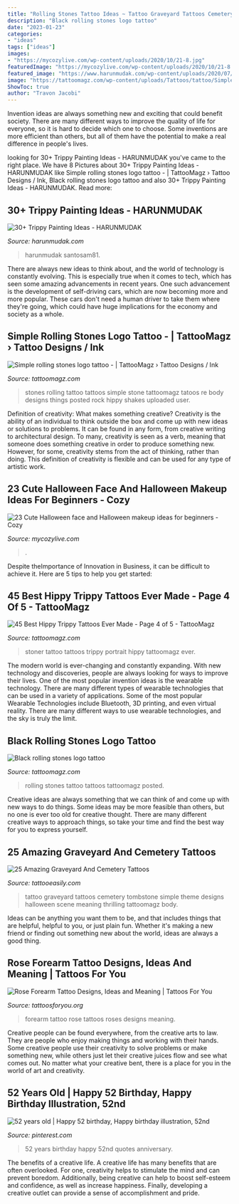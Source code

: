 ```yaml
---
title: "Rolling Stones Tattoo Ideas ~ Tattoo Graveyard Tattoos Cemetery Tombstone Simple Theme Designs Halloween Scene Meaning Thrilling Tattoomagz Body"
description: "Black rolling stones logo tattoo"
date: "2023-01-23"
categories:
- "ideas"
tags: ["ideas"]
images:
- "https://mycozylive.com/wp-content/uploads/2020/10/21-8.jpg"
featuredImage: "https://mycozylive.com/wp-content/uploads/2020/10/21-8.jpg"
featured_image: "https://www.harunmudak.com/wp-content/uploads/2020/07/trippy-painting-22-795x1024.jpg"
image: "https://tattoomagz.com/wp-content/uploads/Tattoos/tattoo/Simple-rolling-stones-logo-tattoo.jpg"
ShowToc: true
author: "Travon Jacobi"
---
```



Invention ideas are always something new and exciting that could benefit society. There are many different ways to improve the quality of life for everyone, so it is hard to decide which one to choose. Some inventions are more efficient than others, but all of them have the potential to make a real difference in people's lives.

	

		
looking for 30+ Trippy Painting Ideas - HARUNMUDAK you've came to the right place. We have 8 Pictures about 30+ Trippy Painting Ideas - HARUNMUDAK like Simple rolling stones logo tattoo - | TattooMagz › Tattoo Designs / Ink, Black rolling stones logo tattoo and also 30+ Trippy Painting Ideas - HARUNMUDAK. Read more:
		
    
## 30+ Trippy Painting Ideas - HARUNMUDAK

<img loading=lazy src="https://www.harunmudak.com/wp-content/uploads/2020/07/trippy-painting-22-795x1024.jpg" onerror="this.onerror=null;this.src='https://tse3.mm.bing.net/th?id=OIP.FG8ZJtTpIZy6bFagZ4nw3AHaJi&amp;pid=15.1';" alt="30+ Trippy Painting Ideas - HARUNMUDAK">

_Source: harunmudak.com_

>harunmudak santosam81. 

	

There are always new ideas to think about, and the world of technology is constantly evolving. This is especially true when it comes to tech, which has seen some amazing advancements in recent years. One such advancement is the development of self-driving cars, which are now becoming more and more popular. These cars don't need a human driver to take them where they're going, which could have huge implications for the economy and society as a whole.

    
## Simple Rolling Stones Logo Tattoo - | TattooMagz › Tattoo Designs / Ink

<img loading=lazy src="https://tattoomagz.com/wp-content/uploads/Tattoos/tattoo/Simple-rolling-stones-logo-tattoo.jpg" onerror="this.onerror=null;this.src='https://tse3.mm.bing.net/th?id=OIP.8bNH1JW0Z0SorDNluiVSPAHaJ4&amp;pid=15.1';" alt="Simple rolling stones logo tattoo - | TattooMagz › Tattoo Designs / Ink">

_Source: tattoomagz.com_

>stones rolling tattoo tattoos simple stone tattoomagz tatoos re body designs things posted rock hippy shakes uploaded user. 

	

Definition of creativity: What makes something creative?
Creativity is the ability of an individual to think outside the box and come up with new ideas or solutions to problems. It can be found in any form, from creative writing to architectural design. To many, creativity is seen as a verb, meaning that someone does something creative in order to produce something new. However, for some, creativity stems from the act of thinking, rather than doing. This definition of creativity is flexible and can be used for any type of artistic work.

    
## 23 Cute Halloween Face And Halloween Makeup Ideas For Beginners - Cozy

<img loading=lazy src="https://mycozylive.com/wp-content/uploads/2020/10/21-8.jpg" onerror="this.onerror=null;this.src='https://tse1.mm.bing.net/th?id=OIP.j1BEs6U13CnXM7mgRmr9oQHaJX&amp;pid=15.1';" alt="23 Cute Halloween face and Halloween makeup ideas for beginners - Cozy">

_Source: mycozylive.com_

>. 

	

Despite theImportance of Innovation in Business, it can be difficult to achieve it. Here are 5 tips to help you get started: 

    
## 45 Best Hippy Trippy Tattoos Ever Made - Page 4 Of 5 - TattooMagz

<img loading=lazy src="http://tattoomagz.com/wp-content/uploads/stoner-portrait-tattoo.jpg" onerror="this.onerror=null;this.src='https://tse1.mm.bing.net/th?id=OIP.SWgH2eTaCbbH2lrISkzrrwHaHz&amp;pid=15.1';" alt="45 Best Hippy Trippy Tattoos Ever Made - Page 4 of 5 - TattooMagz">

_Source: tattoomagz.com_

>stoner tattoo tattoos trippy portrait hippy tattoomagz ever. 

	

The modern world is ever-changing and constantly expanding. With new technology and discoveries, people are always looking for ways to improve their lives. One of the most popular invention ideas is the wearable technology. There are many different types of wearable technologies that can be used in a variety of applications. Some of the most popular Wearable Technologies include Bluetooth, 3D printing, and even virtual reality. There are many different ways to use wearable technologies, and the sky is truly the limit.

    
## Black Rolling Stones Logo Tattoo

<img loading=lazy src="http://tattoomagz.com/wp-content/uploads/Tattoos/tattoo/Black-rolling-stones-logo-tattoo.jpg" onerror="this.onerror=null;this.src='https://tse4.mm.bing.net/th?id=OIP.j9_V2hPy2Tm7lKu6ZpbhMAAAAA&amp;pid=15.1';" alt="Black rolling stones logo tattoo">

_Source: tattoomagz.com_

>rolling stones tattoo tattoos tattoomagz posted. 

	

Creative ideas are always something that we can think of and come up with new ways to do things. Some ideas may be more feasible than others, but no one is ever too old for creative thought. There are many different creative ways to approach things, so take your time and find the best way for you to express yourself.

    
## 25 Amazing Graveyard And Cemetery Tattoos

<img loading=lazy src="http://www.tattooeasily.com/wp-content/uploads/2013/08/Graveyard-And-Cemetery-Tattoos-12.jpg" onerror="this.onerror=null;this.src='https://tse1.mm.bing.net/th?id=OIP.LMzecSNGxuZxEKmVPmPXFAHaFj&amp;pid=15.1';" alt="25 Amazing Graveyard And Cemetery Tattoos">

_Source: tattooeasily.com_

>tattoo graveyard tattoos cemetery tombstone simple theme designs halloween scene meaning thrilling tattoomagz body. 

	

Ideas can be anything you want them to be, and that includes things that are helpful, helpful to you, or just plain fun. Whether it's making a new friend or finding out something new about the world, ideas are always a good thing.

    
## Rose Forearm Tattoo Designs, Ideas And Meaning | Tattoos For You

<img loading=lazy src="https://www.tattoosforyou.org/wp-content/uploads/2017/06/Forearm-Tattoos-Roses.jpg" onerror="this.onerror=null;this.src='https://tse1.mm.bing.net/th?id=OIP.9S5bFaNJnNzCVLsQnT7KIgHaLF&amp;pid=15.1';" alt="Rose Forearm Tattoo Designs, Ideas and Meaning | Tattoos For You">

_Source: tattoosforyou.org_

>forearm tattoo rose tattoos roses designs meaning. 

	

Creative people can be found everywhere, from the creative arts to law. They are people who enjoy making things and working with their hands. Some creative people use their creativity to solve problems or make something new, while others just let their creative juices flow and see what comes out. No matter what your creative bent, there is a place for you in the world of art and creativity.

    
## 52 Years Old | Happy 52 Birthday, Happy Birthday Illustration, 52nd

<img loading=lazy src="https://i.pinimg.com/originals/ce/7f/b7/ce7fb7c8384032332e846341847fe155.jpg" onerror="this.onerror=null;this.src='https://tse3.mm.bing.net/th?id=OIP.OayGJvsPs0qXA9bcw6m71gHaNK&amp;pid=15.1';" alt="52 years old | Happy 52 birthday, Happy birthday illustration, 52nd">

_Source: pinterest.com_

>52 years birthday happy 52nd quotes anniversary. 

	

The benefits of a creative life.
A creative life has many benefits that are often overlooked. For one, creativity helps to stimulate the mind and can prevent boredom. Additionally, being creative can help to boost self-esteem and confidence, as well as increase happiness. Finally, developing a creative outlet can provide a sense of accomplishment and pride.

